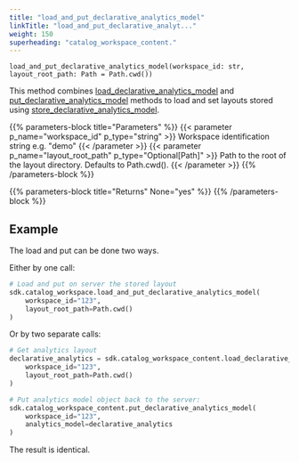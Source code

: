 ```yaml
---
title: "load_and_put_declarative_analytics_model"
linkTitle: "load_and_put_declarative_analyt..."
weight: 150
superheading: "catalog_workspace_content."
---
```




``load_and_put_declarative_analytics_model(workspace_id: str, layout_root_path: Path = Path.cwd())``

This method combines [load_declarative_analytics_model](../load_declarative_analytics_model/) and [put_declarative_analytics_model](../put_declarative_analytics_model/) methods to load and set layouts stored using [store_declarative_analytics_model](../store_declarative_analytics_model/).

{{% parameters-block  title="Parameters" %}}
{{< parameter p_name="workspace_id" p_type="string" >}}
Workspace identification string e.g. "demo"
{{< /parameter >}}
{{< parameter p_name="layout_root_path" p_type="Optional[Path]" >}}
Path to the root of the layout directory. Defaults to Path.cwd().
{{< /parameter >}}
{{% /parameters-block %}}

{{% parameters-block title="Returns" None="yes" %}}
{{% /parameters-block %}}

## Example

The load and put can be done two ways.

Either by one call:

```Python
# Load and put on server the stored layout
sdk.catalog_workspace.load_and_put_declarative_analytics_model(
    workspace_id="123",
    layout_root_path=Path.cwd()
)
```

Or by two separate calls:

```Python
# Get analytics layout
declarative_analytics = sdk.catalog_workspace_content.load_declarative_analytics_model(
    workspace_id="123",
    layout_root_path=Path.cwd()
)

# Put analytics model object back to the server:
sdk.catalog_workspace_content.put_declarative_analytics_model(
    workspace_id="123",
    analytics_model=declarative_analytics
)
```

The result is identical.
